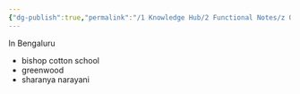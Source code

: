 ```yaml
---
{"dg-publish":true,"permalink":"/1 Knowledge Hub/2 Functional Notes/z Other Little Functional Notes/Schooling ideas/","noteIcon":""}
---
```


In Bengaluru
- bishop cotton school
- greenwood
- sharanya narayani